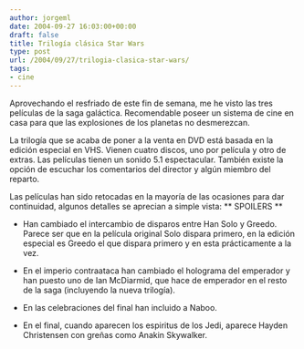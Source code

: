 ```yaml
---
author: jorgeml
date: 2004-09-27 16:03:00+00:00
draft: false
title: Trilogía clásica Star Wars
type: post
url: /2004/09/27/trilogia-clasica-star-wars/
tags:
- cine
---
```


Aprovechando el resfriado de este fin de semana, me he visto las tres películas de la saga galáctica. Recomendable poseer un sistema de cine en casa para que las explosiones de los planetas no desmerezcan.

La trilogía que se acaba de poner a la venta en DVD está basada en la edición especial en VHS. Vienen cuatro discos, uno por película y otro de extras. Las películas tienen un sonido 5.1 espectacular. También existe la opción de escuchar los comentarios del director y algún miembro del reparto.

Las películas han sido retocadas en la mayoría de las ocasiones para dar continuidad, algunos detalles se aprecian a simple vista:
** SPOILERS **

* Han cambiado el intercambio de disparos entre Han Solo y Greedo. Parece ser que en la película original Solo dispara primero, en la edición especial es Greedo el que dispara primero y en esta prácticamente a la vez.

* En el imperio contraataca han cambiado el holograma del emperador y han puesto uno de Ian McDiarmid, que hace de emperador en el resto de la saga (incluyendo la nueva trilogía).

* En las celebraciones del final han incluido a Naboo.

* En el final, cuando aparecen los espiritus de los Jedi, aparece Hayden Christensen con greñas como Anakin Skywalker.
